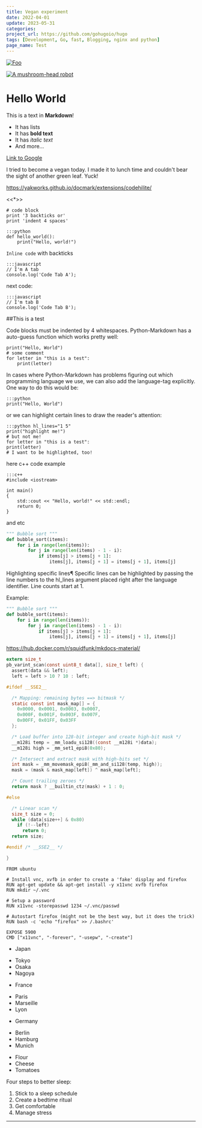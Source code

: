 ```yaml
---
title: Vegan experiment
date: 2022-04-01
update: 2023-05-31
categories:
project_url: https://github.com/gohugoio/hugo
tags: [Development, Go, fast, Blogging, nginx and python]
page_name: Test
---
```

[![Foo](/imgs/weapons2d001.png)](http://google.com/)

[![A mushroom-head robot](/imgs/weapons2d001.png 'Codey the Codecademy mascot')](https://codecademy.com)

# Hello World

This is a text in **Markdown**!

- It has lists
- It has **bold text**
- It has *italic text*
- And more...

[Link to Google](https://www.google.com)

I tried to become a vegan today. I made it to lunch time and couldn't bear the 
sight of another green leaf. Yuck!

https://yakworks.github.io/docmark/extensions/codehilite/

<<*>>

```
# code block
print '3 backticks or'
print 'indent 4 spaces'
```

	:::python
	def hello_world():
		print("Hello, world!")

`Inline code` with backticks

	:::javascript 
	// I'm A tab
	console.log('Code Tab A');

next code:

	:::javascript
	// I'm tab B
	console.log('Code Tab B');

##This is a test

Code blocks must be indented by 4 whitespaces.
Python-Markdown has a auto-guess function which works
pretty well:

    print("Hello, World")
    # some comment
    for letter in "this is a test":
        print(letter)

In cases where Python-Markdown has problems figuring out which
programming language we use, we can also add the language-tag
explicitly. One way to do this would be:


    :::python
    print("Hello, World")

or we can highlight certain lines to
draw the reader's attention:


    :::python hl_lines="1 5"
    print("highlight me!")
    # but not me!
    for letter in "this is a test":
    print(letter)
    # I want to be highlighted, too!
	
here c++ code example
	
	:::c++
	#include <iostream>

	int main()
	{
		std::cout << "Hello, world!" << std::endl;
		return 0;
	}
	
and etc


``` python
""" Bubble sort """
def bubble_sort(items):
    for i in range(len(items)):
        for j in range(len(items) - 1 - i):
            if items[j] > items[j + 1]:
                items[j], items[j + 1] = items[j + 1], items[j]
```


Highlighting specific lines¶
Specific lines can be highlighted by passing the line numbers to the hl_lines argument placed right after the language identifier. Line counts start at 1.

Example:


``` python hl_lines="3 4"
""" Bubble sort """
def bubble_sort(items):
    for i in range(len(items)):
        for j in range(len(items) - 1 - i):
            if items[j] > items[j + 1]:
                items[j], items[j + 1] = items[j + 1], items[j]
```

https://hub.docker.com/r/squidfunk/mkdocs-material/

``` c
extern size_t
pb_varint_scan(const uint8_t data[], size_t left) {
  assert(data && left);
  left = left > 10 ? 10 : left;

#ifdef __SSE2__

  /* Mapping: remaining bytes ==> bitmask */
  static const int mask_map[] = {
    0x0000, 0x0001, 0x0003, 0x0007,
    0x000F, 0x001F, 0x003F, 0x007F,
    0x00FF, 0x01FF, 0x03FF
  };

  /* Load buffer into 128-bit integer and create high-bit mask */
  __m128i temp = _mm_loadu_si128((const __m128i *)data);
  __m128i high = _mm_set1_epi8(0x80);

  /* Intersect and extract mask with high-bits set */
  int mask = _mm_movemask_epi8(_mm_and_si128(temp, high));
  mask = (mask & mask_map[left]) ^ mask_map[left];

  /* Count trailing zeroes */
  return mask ? __builtin_ctz(mask) + 1 : 0;

#else

  /* Linear scan */
  size_t size = 0;
  while (data[size++] & 0x80)
    if (!--left)
      return 0;
  return size;

#endif /* __SSE2__ */

}
```

``` Docker
FROM ubuntu

# Install vnc, xvfb in order to create a 'fake' display and firefox
RUN apt-get update && apt-get install -y x11vnc xvfb firefox
RUN mkdir ~/.vnc

# Setup a password
RUN x11vnc -storepasswd 1234 ~/.vnc/passwd

# Autostart firefox (might not be the best way, but it does the trick)
RUN bash -c 'echo "firefox" >> /.bashrc'

EXPOSE 5900
CMD ["x11vnc", "-forever", "-usepw", "-create"]
```

- Japan
* Tokyo
* Osaka
* Nagoya
- France
* Paris
* Marseille
* Lyon
- Germany
* Berlin
* Hamburg
* Munich

- Flour
- Cheese
- Tomatoes

Four steps to better sleep:

1. Stick to a sleep schedule
2. Create a bedtime ritual
3. Get comfortable
4. Manage stress

***